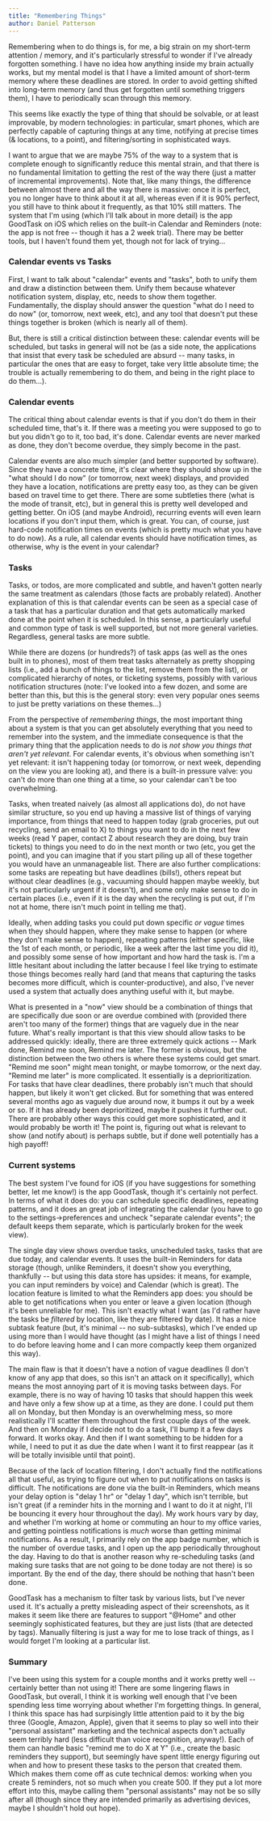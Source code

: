 ```yaml
---
title: "Remembering Things"
author: Daniel Patterson
---
```


Remembering when to do things is, for me, a big strain on my short-term
attention / memory, and it's particularly stressful to wonder if I've already
forgotten something. I have no idea how anything inside my brain actually works,
but my mental model is that I have a limited amount of short-term memory where
these deadlines are stored. In order to avoid getting shifted into long-term
memory (and thus get forgotten until something triggers them), I have to
periodically scan through this memory.

This seems like exactly the type of thing that should be solvable, or at least
improvable, by modern technologies: in particular, smart phones, which are
perfectly capable of capturing things at any time, notifying at precise times (&
locations, to a point), and filtering/sorting in sophisticated ways. 

I want to argue that we are maybe 75% of the way to a system that is complete
enough to significantly reduce this mental strain, and that there is no
fundamental limitation to getting the rest of the way there (just a matter of
incremental improvements). Note that, like many things, the difference between
almost there and all the way there is massive: once it is perfect, you no longer
have to think about it at all, whereas even if it is 90% perfect, you still have
to think about it frequently, as that 10% still matters. The system that I'm
using (which I'll talk about in more detail) is the app GoodTask on iOS which
relies on the built-in Calendar and Reminders (note: the app is not free --
though it has a 2 week trial). There may be better tools, but I haven't found
them yet, though not for lack of trying...

### Calendar events vs Tasks

First, I want to talk about "calendar" events and "tasks", both to unify them
and draw a distinction between them. Unify them because whatever notification
system, display, etc, needs to show them together. Fundamentally, the display
should answer the question "what do I need to do now" (or, tomorrow, next week,
etc), and any tool that doesn't put these things together is broken (which is
nearly all of them).

But, there is still a critical distinction between these: calendar events will
be scheduled, but tasks in general will not be (as a side note, the applications
that insist that every task be scheduled are absurd -- many tasks, in particular
the ones that are easy to forget, take very little absolute time; the trouble is
actually remembering to do them, and being in the right place to do them...).

### Calendar events

The critical thing about calendar events is that if you don't do them in their
scheduled time, that's it. If there was a meeting you were supposed to go to but
you didn't go to it, too bad, it's done. Calendar events are never marked as
done, they don't become overdue, they simply become in the past.

Calendar events are also much simpler (and better supported by software). Since
they have a concrete time, it's clear where they should show up in the "what
should I do now" (or tomorrow, next week) displays, and provided they have a
location, notifications are pretty easy too, as they can be given based on
travel time to get there. There are some subtleties there (what is the mode of
transit, etc), but in general this is pretty well developed and getting better.
On iOS (and maybe Android), recurring events will even learn locations if you
don't input them, which is great. You can, of course, just hard-code
notification times on events (which is pretty much what you have to do now). As
a rule, all calendar events should have notification times, as otherwise, why is
the event in your calendar?

### Tasks

Tasks, or todos, are more complicated and subtle, and haven't gotten nearly the
same treatment as calendars (those facts are probably related). Another
explanation of this is that calendar events can be seen as a special case of a
task that has a particular duration and that gets automatically marked done at
the point when it is scheduled. In this sense, a particularly useful and common
type of task is well supported, but not more general varieties. Regardless,
general tasks are more subtle.

While there are dozens (or hundreds?) of task apps (as well as the ones built in
to phones), most of them treat tasks alternately as pretty shopping lists (i.e.,
add a bunch of things to the list, remove them from the list), or complicated
hierarchy of notes, or ticketing systems, possibly with various notification
structures (note: I've looked into a few dozen, and some are better than this,
but this is the general story: even very popular ones seems to just be
pretty variations on these themes...)

From the perspective of _remembering things_, the most important thing about a
system is that you can get absolutely everything that you need to remember into
the system, and the immediate consequence is that the primary thing that the
application needs to do is _not show you things that aren't yet relevant_. For
calendar events, it's obvious when something isn't yet relevant: it isn't
happening today (or tomorrow, or next week, depending on the view you are
looking at), and there is a built-in pressure valve: you can't do more than one
thing at a time, so your calendar can't be too overwhelming.

Tasks, when treated naively (as almost all applications do), do not have similar
structure, so you end up having a massive list of things of varying importance,
from things that need to happen today (grab groceries, put out recycling, send
an email to X) to things you want to do in the next few weeks (read Y paper,
contact Z about research they are doing, buy train tickets) to things you need
to do in the next month or two (etc, you get the point), and you can imagine
that if you start piling up all of these together you would have an unmanageable
list. There are also further complications: some tasks are repeating but have
deadlines (bills!), others repeat but without clear deadlines (e.g., vacuuming
should happen maybe weekly, but it's not particularly urgent if it doesn't), and
some only make sense to do in certain places (i.e., even if it is the day when
the recycling is put out, if I'm not at home, there isn't much point in telling
me that). 

Ideally, when adding tasks you could put down specific _or vague_ times when
they should happen, where they make sense to happen (or where they don't make
sense to happen), repeating patterns (either specific, like the 1st of each
month, or periodic, like a week after the last time you did it), and possibly
some sense of how important and how hard the task is. I'm a little hesitant
about including the latter because I feel like trying to estimate those things
becomes really hard (and that means that capturing the tasks becomes more
difficult, which is counter-productive), and also, I've never used a system that
actually does anything useful with it, but maybe.

What is presented in a "now" view should be a combination of things that are
specifically due soon or are overdue combined with (provided there aren't too
many of the former) things that are vaguely due in the near future. What's
really important is that this view should allow tasks to be addressed quickly:
ideally, there are three extremely quick actions -- Mark done, Remind me soon,
Remind me later. The former is obvious, but the distinction between the two
others is where these systems could get smart. "Remind me soon" might mean
tonight, or maybe tomorrow, or the next day. "Remind me later" is more
complicated. It essentially is a deprioritization. For tasks that have clear
deadlines, there probably isn't much that should happen, but likely it won't get
clicked. But for something that was entered several months ago as vaguely due
around now, it bumps it out by a week or so. If it has already been
deprioritized, maybe it pushes it further out. There are probably other ways
this could get more sophisticated, and it would probably be worth it! The point
is, figuring out what is relevant to show (and notify about) is perhaps subtle,
but if done well potentially has a high payoff! 

### Current systems

The best system I've found for iOS (if you have suggestions for something
better, let me know!) is the app GoodTask, though it's certainly not perfect. In
terms of what it does do: you can schedule specific deadlines, repeating
patterns, and it does an great job of integrating the calendar (you have to go
to the settings->preferences and uncheck "separate calendar events"; the default
keeps them separate, which is particularly broken for the week view).

The single day view shows overdue tasks, unscheduled tasks, tasks that are due
today, and calendar events. It uses the built-in Reminders for data storage
(though, unlike Reminders, it doesn't show you everything, thankfully -- but
using this data store has upsides: it means, for example, you can input
reminders by voice) and Calendar (which is great). The location feature is
limited to what the Reminders app does: you should be able to get notifications
when you enter or leave a given location (though it's been unreliable for me).
This isn't exactly what I want (as I'd rather have the tasks be _filtered_ by
location, like they are filtered by date). It has a nice subtask feature (but,
it's minimal -- no sub-subtasks), which I've ended up using more than I would
have thought (as I might have a list of things I need to do before leaving home
and I can more compactly keep them organized this way).

The main flaw is that it doesn't have a notion of vague deadlines (I don't know
of any app that does, so this isn't an attack on it specifically), which means
the most annoying part of it is moving tasks between days. For example, there is
no way of having 10 tasks that should happen this week and have only a few show
up at a time, as they are done. I could put them all on Monday, but then Monday
is an overwhelming mess, so more realistically I'll scatter them throughout the
first couple days of the week. And then on Monday if I decide not to do a task,
I'll bump it a few days forward. It works okay. And then if I want something to
be hidden for a while, I need to put it as due the date when I want it to first
reappear (as it will be totally invisible until that point). 

Because of the lack of location filtering, I don't actually find the
notifications all that useful, as trying to figure out when to put notifications
on tasks is difficult. The notifications are done via the built-in Reminders,
which means your delay option is "delay 1 hr" or "delay 1 day", which isn't
terrible, but isn't great (if a reminder hits in the morning and I want to do it
at night, I'll be bouncing it every hour throughout the day). My work hours vary
by day, and whether I'm working at home or commuting an hour to my office
varies, and getting pointless notifications is _much_ worse than getting minimal
notifications. As a result, I primarily rely on the app badge number, which is
the number of overdue tasks, and I open up the app periodically throughout the
day. Having to do that is another reason why re-scheduling tasks (and making
sure tasks that are not going to be done today are not there) is so important.
By the end of the day, there should be nothing that hasn't been done.

GoodTask has a mechanism to filter task by various lists, but I've never used
it. It's actually a pretty misleading aspect of their screenshots, as it makes
it seem like there are features to support "@Home" and other seemingly
sophisticated features, but they are just lists (that are detected by tags).
Manually filtering is just a way for me to lose track of things, as I would
forget I'm looking at a particular list.

### Summary

I've been using this system for a couple months and it works pretty well --
certainly better than not using it! There are some lingering flaws in GoodTask,
but overall, I think it is working well enough that I've been spending less time
worrying about whether I'm forgetting things. In general, I think this space has
had surpisingly little attention paid to it by the big three (Google, Amazon,
Apple), given that it seems to play so well into their "personal assistant"
marketing and the technical aspects don't actually seem terribly hard (less
difficult than voice recognition, anyway!). Each of them can handle basic
"remind me to do X at Y" (i.e., create the basic reminders they support), but
seemingly have spent little energy figuring out when and how to present these
tasks to the person that created them. Which makes them come off as cute
technical demos: working when you create 5 reminders, not so much when you
create 500. If they put a lot more effort into this, maybe calling them
"personal assistants" may not be so silly after all (though since they are
intended primarily as advertising devices, maybe I shouldn't hold out hope).

